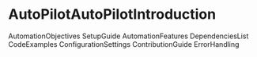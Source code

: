 # AutoPilotAutoPilotIntroduction
AutomationObjectives
SetupGuide
AutomationFeatures
DependenciesList
CodeExamples
ConfigurationSettings
ContributionGuide
ErrorHandling
